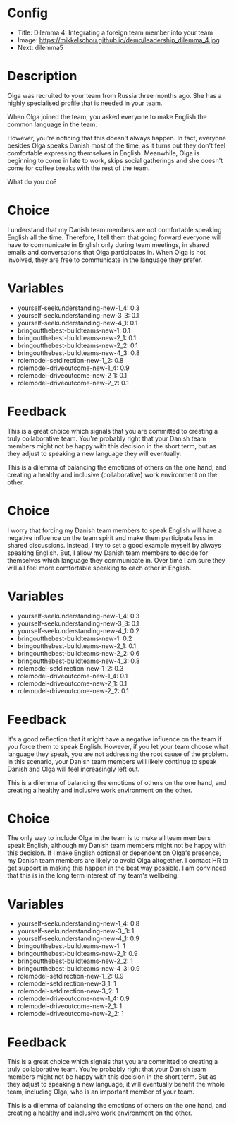 # Config
 - Title: Dilemma 4: Integrating a foreign team member into your team 
 - Image: https://mikkelschou.github.io/demo/leadership_dilemma_4.jpg
 - Next: dilemma5

# Description
Olga was recruited to your team from Russia three months ago. She has a highly specialised profile that is needed in your team. 

When Olga joined the team, you asked everyone to make English the common language in the team.

However, you're noticing that this doesn't always happen. In fact, everyone besides Olga speaks Danish most of the time, as it turns out they don't feel comfortable expressing themselves in English. Meanwhile, Olga is beginning to come in late to work, skips social gatherings and she doesn't come for coffee breaks with the rest of the team.

What do you do?

# Choice
I understand that my Danish team members are not comfortable speaking English all the time. Therefore, I tell them that going forward everyone will have to communicate in English only during team meetings, in shared emails and conversations that Olga participates in. When Olga is not involved, they are free to communicate in the language they prefer.

# Variables
- yourself-seekunderstanding-new-1_4: 0.3
- yourself-seekunderstanding-new-3_3: 0.1
- yourself-seekunderstanding-new-4_1: 0.1
- bringoutthebest-buildteams-new-1: 0.1
- bringoutthebest-buildteams-new-2_1: 0.1
- bringoutthebest-buildteams-new-2_2: 0.1
- bringoutthebest-buildteams-new-4_3: 0.8
- rolemodel-setdirection-new-1_2: 0.8
- rolemodel-driveoutcome-new-1_4: 0.9
- rolemodel-driveoutcome-new-2_1: 0.1
- rolemodel-driveoutcome-new-2_2: 0.1

# Feedback

This is a great choice which signals that you are committed to creating a truly collaborative team. You're probably right that your Danish team members might not be happy with this decision in the short term, but as they adjust to speaking a new language they will eventually.  

This is a dilemma of balancing the emotions of others on the one hand, and creating a healthy and inclusive  (collaborative) work environment on the other.




# Choice
I worry that forcing my Danish team members to speak English will have a negative influence on the team spirit and make them participate less in shared discussions. Instead, I try to set a good example myself by always speaking English. But, I allow my Danish team members to decide for themselves which language they communicate in. Over time I am sure they will all feel more comfortable speaking to each other in English.

# Variables
- yourself-seekunderstanding-new-1_4: 0.3
- yourself-seekunderstanding-new-3_3: 0.1
- yourself-seekunderstanding-new-4_1: 0.2
- bringoutthebest-buildteams-new-1: 0.2
- bringoutthebest-buildteams-new-2_1: 0.1
- bringoutthebest-buildteams-new-2_2: 0.6
- bringoutthebest-buildteams-new-4_3: 0.8
- rolemodel-setdirection-new-1_2: 0.3
- rolemodel-driveoutcome-new-1_4: 0.1
- rolemodel-driveoutcome-new-2_1: 0.1
- rolemodel-driveoutcome-new-2_2: 0.1


# Feedback
It's a good reflection that it might have a negative influence on the team if you force them to speak English. However, if you let your team choose what language they speak, you are not addressing the root cause of the problem. In this scenario, your Danish team members will likely continue to speak Danish and Olga will feel increasingly left out. 

This is a dilemma of balancing the emotions of others on the one hand, and creating a healthy and inclusive work environment on the other.





# Choice
The only way to include Olga in the team is to make all team members speak English, although my Danish team members might not be happy with this decision. If I make English optional or dependent on Olga's presence, my Danish team members are likely to avoid Olga altogether. I contact HR to get support in making this happen in the best way possible. I am convinced that this is in the long term interest of my team's wellbeing.

# Variables
- yourself-seekunderstanding-new-1_4: 0.8
- yourself-seekunderstanding-new-3_3: 1
- yourself-seekunderstanding-new-4_1: 0.9
- bringoutthebest-buildteams-new-1: 1
- bringoutthebest-buildteams-new-2_1: 0.9
- bringoutthebest-buildteams-new-2_2: 1
- bringoutthebest-buildteams-new-4_3: 0.9
- rolemodel-setdirection-new-1_2: 0.9
- rolemodel-setdirection-new-3_1: 1
- rolemodel-setdirection-new-3_2: 1
- rolemodel-driveoutcome-new-1_4: 0.9
- rolemodel-driveoutcome-new-2_1: 1
- rolemodel-driveoutcome-new-2_2: 1

# Feedback
This is a great choice which signals that you are committed to creating a truly collaborative team. You're probably right that your Danish team members might not be happy with this decision in the short term. But as they adjust to speaking a new language, it will eventually benefit the whole team, including Olga, who is an important member of your team.   

This is a dilemma of balancing the emotions of others on the one hand, and creating a healthy and inclusive work environment on the other.




